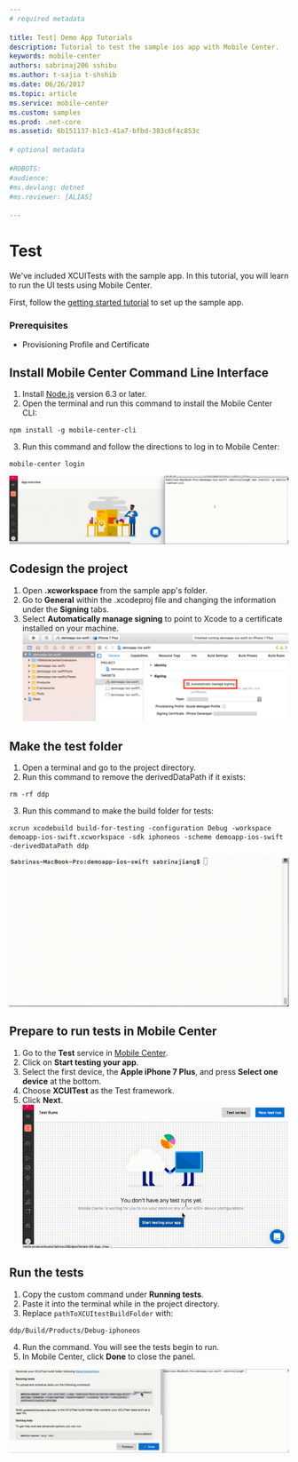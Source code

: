 ```yaml
---
# required metadata

title: Test| Demo App Tutorials
description: Tutorial to test the sample ios app with Mobile Center.
keywords: mobile-center
authors: sabrinaj206 sshibu
ms.author: t-sajia t-shshib
ms.date: 06/26/2017
ms.topic: article
ms.service: mobile-center
ms.custom: samples
ms.prod: .net-core
ms.assetid: 6b151137-b1c3-41a7-bfbd-383c6f4c853c

# optional metadata

#ROBOTS:
#audience:
#ms.devlang: dotnet
#ms.reviewer: [ALIAS]

---
```


# Test

We've included XCUITests with the sample app. In this tutorial, you will learn to run the UI tests using Mobile Center.

First, follow the [getting started tutorial](/getting-started.md) to set up the sample app.

### Prerequisites
- Provisioning Profile and Certificate

## Install Mobile Center Command Line Interface

1. Install [Node.js](https://nodejs.org/en/) version 6.3 or later.
2. Open the terminal and run this command to install the Mobile Center CLI:

  ```shell
  npm install -g mobile-center-cli
  ```

3. Run this command and follow the directions to log in to Mobile Center:

  ```shell
  mobile-center login
  ```  
  ![Install CLI and login](images/Install_CLI_login_ios.gif)

## Codesign the project <!-- UPDATE THIS -->
1. Open **.xcworkspace** from the sample app's folder.
2. Go to **General** within the .xcodeproj file and changing the information under the **Signing** tabs.
3. Select **Automatically manage signing** to point to Xcode to a certificate installed on your machine.  
  ![Codesigning](images/Sign_code_ios.png)

## Make the test folder
1. Open a terminal and go to the project directory.
2. Run this command to remove the derivedDataPath if it exists:

  ```shell
  rm -rf ddp
  ```

3. Run this command to make the build folder for tests:

  ```shell
  xcrun xcodebuild build-for-testing -configuration Debug -workspace demoapp-ios-swift.xcworkspace -sdk iphoneos -scheme demoapp-ios-swift -derivedDataPath ddp
  ```
![Build the Test Folder](images/Build_test_folder_ios.gif)

## Prepare to run tests in Mobile Center
1. Go to the **Test** service in [Mobile Center](https://mobile.azure.com/apps).
2. Click on **Start testing your app**.
3. Select the first device, the **Apple iPhone 7 Plus**, and press **Select one device** at the bottom.  
4. Choose **XCUITest** as the Test framework.   
5. Click **Next**.  
  ![Prepare to run tests](images/Setup_test_ios.gif)

## Run the tests
1. Copy the custom command under **Running tests**.
2. Paste it into the terminal while in the project directory.
3. Replace ```pathToXCUItestBuildFolder``` with:

  ```shell
  ddp/Build/Products/Debug-iphoneos
  ```

4. Run the command. You will see the tests begin to run.
5. In Mobile Center, click **Done** to close the panel.

  ![Run the tests](images/Run_XCUITests.gif)

